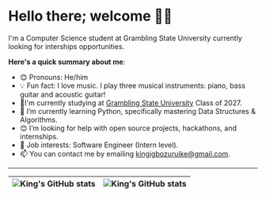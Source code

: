 # Hello there; welcome 👋🏾

I'm a Computer Science student at Grambling State University currently looking for interships opportunities.

**Here's a quick summary about me**:

- 😊 Pronouns: He/him
- 💡 Fun fact: I love music. I play three musical instruments: piano, bass guitar and acoustic guitar! 
- 🧨I'm currently studying at [Grambling State University](https://gram.edu) Class of 2027.
- 🌱 I’m currently learning Python, specifically mastering Data Structures & Algorithms.
- 😊 I’m looking for help with open source projects, hackathons, and internships.
- 💼 Job interests: Software Engineer (Intern level).
- 📫 You can contact me by emailing kingigbozuruike@gmail.com.

---

| <img align="center" src="https://github-readme-stats.vercel.app/api?username=kingigbozuruike&show_icons=true&include_all_commits=true&hide_border=true" alt="King's GitHub stats" /> | <img align="center" src="https://github-readme-stats.vercel.app/api/top-langs/?username=kingigbozuruike&langs_count=8&layout=compact&hide_border=true" alt="King's GitHub stats" /> |
| ------------- | ------------- |
